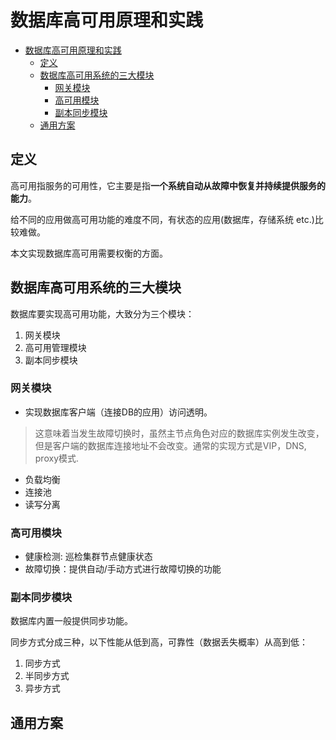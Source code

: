# 数据库高可用原理和实践

<!-- TOC -->

- [数据库高可用原理和实践](#%E6%95%B0%E6%8D%AE%E5%BA%93%E9%AB%98%E5%8F%AF%E7%94%A8%E5%8E%9F%E7%90%86%E5%92%8C%E5%AE%9E%E8%B7%B5)
    - [定义](#%E5%AE%9A%E4%B9%89)
    - [数据库高可用系统的三大模块](#%E6%95%B0%E6%8D%AE%E5%BA%93%E9%AB%98%E5%8F%AF%E7%94%A8%E7%B3%BB%E7%BB%9F%E7%9A%84%E4%B8%89%E5%A4%A7%E6%A8%A1%E5%9D%97)
        - [网关模块](#%E7%BD%91%E5%85%B3%E6%A8%A1%E5%9D%97)
        - [高可用模块](#%E9%AB%98%E5%8F%AF%E7%94%A8%E6%A8%A1%E5%9D%97)
        - [副本同步模块](#%E5%89%AF%E6%9C%AC%E5%90%8C%E6%AD%A5%E6%A8%A1%E5%9D%97)
    - [通用方案](#%E9%80%9A%E7%94%A8%E6%96%B9%E6%A1%88)

<!-- /TOC -->
## 定义

高可用指服务的可用性，它主要是指**一个系统自动从故障中恢复并持续提供服务的能力**。

给不同的应用做高可用功能的难度不同，有状态的应用(数据库，存储系统 etc.)比较难做。

本文实现数据库高可用需要权衡的方面。


## 数据库高可用系统的三大模块

数据库要实现高可用功能，大致分为三个模块：

1. 网关模块
2. 高可用管理模块
3. 副本同步模块


### 网关模块

- 实现数据库客户端（连接DB的应用）访问透明。

> 这意味着当发生故障切换时，虽然主节点角色对应的数据库实例发生改变，但是客户端的数据库连接地址不会改变。通常的实现方式是VIP，DNS, proxy模式.

- 负载均衡
- 连接池
- 读写分离


### 高可用模块

- 健康检测: 巡检集群节点健康状态
- 故障切换：提供自动/手动方式进行故障切换的功能


### 副本同步模块

数据库内置一般提供同步功能。

同步方式分成三种，以下性能从低到高，可靠性（数据丢失概率）从高到低：

1. 同步方式
2. 半同步方式
3. 异步方式


## 通用方案



